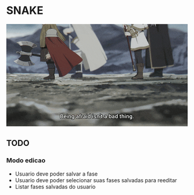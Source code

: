 # SNAKE

![Teste](./dawrf.gif)

## TODO

### Modo edicao
- Usuario deve poder salvar a fase
- Usuario deve poder selecionar suas fases salvadas para reeditar
- Listar fases salvadas do usuario
